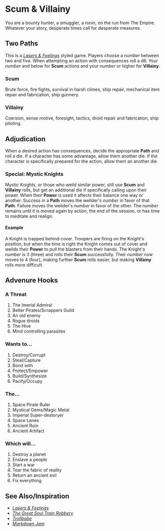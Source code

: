 # Scum & Villainy

You are a bounty hunter, a smuggler, a ronin, on the run from The Empire. Whatever your story, desperate times call for desperate measures.

## Two Paths

This is a [*Lasers & Feelings*](https://johnharper.itch.io/lasers-feelings) styled game. Players choose a *number* between two and five. When attempting an action with consequences roll a d6. Your *number* and below for **Scum** actions and your *number* or higher for **Villainy**.

### Scum

Brute force, fire fights, survival in harsh climes, ship repair, mechanical item repair and fabrication, ship gunnery.

### Villainy

Coersion, sense motive, foresight, tactics, droid repair and fabrication, ship piloting.

## Adjudication

When a desired action has consequences, decide the appropriate **Path** and roll a die. If a character has some advantage, allow them another die. If the character is specifically prepared for the action, allow them an another die.

### Special: Mystic Knights

Mystic Knights, or those who weild similar power, still use **Scum** and **Villainy** rolls, but get an additional die if specifically calling upon their power. When their **Power** is used it aftects their balance one way or another. Success in a **Path** moves the weilder's *number* in favor of that **Path**. Failure moves the weilder's *number* in favor of the other. The *number* remains until it is moved again by action, the end of the session, or has time to meditate and realign.

#### Example

A Knight is trapped behind cover. Troopers are firing on the Knight's position, but when the time is right the Knight comes out of cover and weilds their **Power** to pull the blasters from their hands. The Knight's *number* is 3 (three) and rolls their **Scum** successfully. Their *number* now moves to 4 (four), making further **Scum** rolls easier, but making **Villainy** rolls more difficult.

## Advenure Hooks

### A Threat

1. The Imerial Admiral
2. Belter Pirates/Scrappers Guild
3. An old enemy
4. Rogue droids
5. The Hive
6. Mind controlling parasites

### Wants to...

1. Destroy/Corrupt
2. Steal/Capture
3. Bond with
4. Protect/Empower
5. Build/Synthesize
6. Pacify/Occupy

### The...

1. Space Pirate Ruler
2. Mystical Gems/Magic Metal
3. Imperial Super-destoryer
4. Space Lanes
5. Ancient Ruin
6. Ancient Artifact

### Which will...

1. Destroy a planet
2. Enslave a people
3. Start a war
4. Tear the fabric of reality
5. Return an ancient evil
6. Fix everything

## See Also/Inspiration

* [*Lasers & Feelings*](https://johnharper.itch.io/lasers-feelings)
* [*The Great Soul Train Robbery*](https://cloven-pine-games.itch.io/the-great-soul-train-robbery)
* [*Trollbabe*](https://en.wikipedia.org/wiki/Trollbabe)
* [*Markdown Jam*](https://itch.io/jam/markdown-jam)
